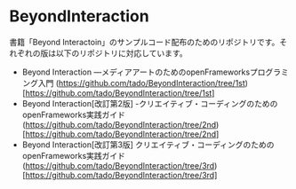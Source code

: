 BeyondInteraction
=================

書籍「Beyond Interactoin」のサンプルコード配布のためのリポジトリです。それぞれの版は以下のリポジトリに対応しています。

- Beyond Interaction ―メディアアートのためのopenFrameworksプログラミング入門 (https://github.com/tado/BeyondInteraction/tree/1st)[https://github.com/tado/BeyondInteraction/tree/1st]
- Beyond Interaction[改訂第2版] -クリエイティブ・コーディングのためのopenFrameworks実践ガイド (https://github.com/tado/BeyondInteraction/tree/2nd)[https://github.com/tado/BeyondInteraction/tree/2nd]
- Beyond Interaction[改訂第3版] クリエイティブ・コーディングのためのopenFrameworks実践ガイド(https://github.com/tado/BeyondInteraction/tree/3rd)[https://github.com/tado/BeyondInteraction/tree/3rd]

